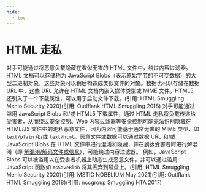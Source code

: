 ```yaml
---
hide:
  - toc
---
```


# HTML 走私

对手可能通过将恶意负载隐藏在看似无害的 HTML 文件中，绕过内容过滤器。HTML 文档可以存储称为 JavaScript Blobs（表示原始字节的不可变数据）的大型二进制对象，这些对象可以稍后构造成类似文件的对象。数据也可以存储在数据 URL 中，这些 URL 允许在 HTML 文档内嵌入媒体类型或 MIME 文件。HTML5 还引入了一个下载属性，可以用于启动文件下载。(引用: HTML Smuggling Menlo Security 2020)(引用: Outlflank HTML Smuggling 2018)  对手可能通过滥用 JavaScript Blobs 和/或 HTML5 下载属性，通过 HTML 走私将负载传递给受害者，从而绕过安全控制。Web 内容过滤器等安全控制可能无法识别隐藏在 HTML/JS 文件中的走私恶意文件，因为内容可能基于通常无害的 MIME 类型，如 <code>text/plain</code> 和/或 <code>text/html</code>。恶意文件或数据可以通过数据 URL 和/或 JavaScript Blobs 在 HTML 文件中进行混淆和隐藏，并在到达受害者时进行解混淆（即 [解混淆/解码文件或信息](https://attack.mitre.org/techniques/T1140)），可能绕过内容过滤器。  例如，JavaScript Blobs 可以被滥用以在受害者机器上动态生成恶意文件，并可以通过滥用 JavaScript 函数如 <code>msSaveBlob</code> 将其丢弃到磁盘上。(引用: HTML Smuggling Menlo Security 2020)(引用: MSTIC NOBELIUM May 2021)(引用: Outlflank HTML Smuggling 2018)(引用: nccgroup Smuggling HTA 2017)
